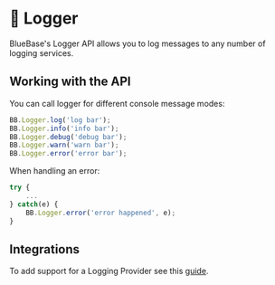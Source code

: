 # 📔 Logger

BlueBase's Logger API allows you to log messages to any number of logging services.

## Working with the API

You can call logger for different console message modes:

```typescript
BB.Logger.log('log bar');
BB.Logger.info('info bar');
BB.Logger.debug('debug bar');
BB.Logger.warn('warn bar');
BB.Logger.error('error bar');
```

When handling an error:

```typescript
try {
    ...
} catch(e) {
    BB.Logger.error('error happened', e);
}
```

## Integrations

To add support for a Logging Provider see this [guide](../key-concepts/plugins/developing-a-logger-plugin.md).


